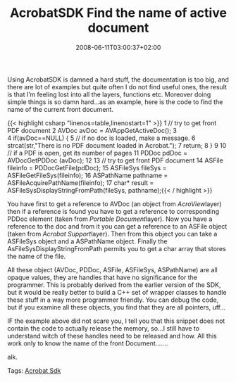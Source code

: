 ﻿---
title: "AcrobatSDK Find the name of active document"
description: ""
date: 2008-06-11T03:00:37+02:00
draft: false
tags: [General]
categories: [General]
---
Using AcrobatSDK is damned a hard stuff, the documentation is too big, and there are lot of examples but quite often I do not find useful ones, the result is that I’m feeling lost into all the layers, functions etc. Moreover doing simple things is so damn hard…as an example, here is the code to find the name of the current front document.

{{< highlight csharp "linenos=table,linenostart=1" >}}
 1     // try to get front PDF document 
 2     AVDoc avDoc = AVAppGetActiveDoc();
 3     
 4     if(avDoc==NULL) {
 5         // if no doc is loaded, make a message.
 6         strcat(str,"There is no PDF document loaded in Acrobat.");
 7         return;
 8     }
 9 
10     // if a PDF is open, get its number of pages
11     PDDoc pdDoc = AVDocGetPDDoc (avDoc);
12 
13     // try to get front PDF document 
14     ASFile fileinfo = PDDocGetFile(pdDoc);
15     ASFileSys fileSys = ASFileGetFileSys(fileinfo);
16     ASPathName pathname = ASFileAcquirePathName(fileinfo);
17     char* result = ASFileSysDisplayStringFromPath(fileSys, pathname);{{< / highlight >}}

<!-- Code inserted with Steve Dunn's Windows Live Writer Code Formatter Plugin.  http://dunnhq.com -->

You have first to get a reference to AVDoc (an object from *AcroView*layer) then if a reference is found you have to get a reference to corresponding PDDoc element (taken from *Portable Document*layer). Now you have a reference to the doc and from it you can get a reference to an ASFile object (taken from *Acrobat Support*layer). Then from this object you can take a ASFileSys object and a ASPathName object. Finally the AsFileSysDisplayStringFromPath permits you to get a char array that stores the name of the file.

All these object (AVDoc, PDDoc, ASFile, ASFileSys, ASPathName) are all opaque values, they are handles that have no significance for the programmer. This is probably derived from the earlier version of the SDK, but it would be really better to build a C++ set of wrapper classes to handle these stuff in a way more programmer friendly. You can debug the code, but if you examine all these objects, you find that they are all pointers, uff…

IF the example above did not scare you, I tell you that this snippet does not contain the code to actually release the memory, so…I still have to understand witch of these handles need to be released and how. All this work only to know the name of the front Document…….

alk.

Tags: [Acrobat Sdk](http://technorati.com/tag/Acrobat%20Sdk)

<!--dotnetkickit-->
